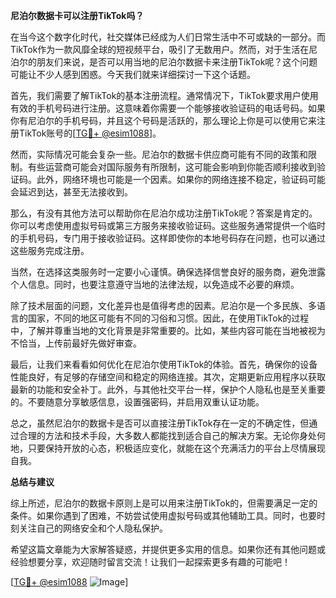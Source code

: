 **尼泊尔数据卡可以注册TikTok吗？**

在当今这个数字化时代，社交媒体已经成为人们日常生活中不可或缺的一部分。而TikTok作为一款风靡全球的短视频平台，吸引了无数用户。然而，对于生活在尼泊尔的朋友们来说，是否可以用当地的尼泊尔数据卡来注册TikTok呢？这个问题可能让不少人感到困惑。今天我们就来详细探讨一下这个话题。

首先，我们需要了解TikTok的基本注册流程。通常情况下，TikTok要求用户使用有效的手机号码进行注册。这意味着你需要一个能够接收验证码的电话号码。如果你有尼泊尔的手机号码，并且这个号码是活跃的，那么理论上你是可以使用它来注册TikTok账号的[[TG💪+ @esim1088](https://t.me/s/esim1088)]。

然而，实际情况可能会复杂一些。尼泊尔的数据卡供应商可能有不同的政策和限制。有些运营商可能会对国际服务有所限制，这可能会影响到你能否顺利接收到验证码。此外，网络环境也可能是一个因素。如果你的网络连接不稳定，验证码可能会延迟到达，甚至无法接收到。

那么，有没有其他方法可以帮助你在尼泊尔成功注册TikTok呢？答案是肯定的。你可以考虑使用虚拟号码或第三方服务来接收验证码。这些服务通常提供一个临时的手机号码，专门用于接收验证码。这样即使你的本地号码存在问题，也可以通过这些服务完成注册。

当然，在选择这类服务时一定要小心谨慎。确保选择信誉良好的服务商，避免泄露个人信息。同时，也要注意遵守当地的法律法规，以免造成不必要的麻烦。

除了技术层面的问题，文化差异也是值得考虑的因素。尼泊尔是一个多民族、多语言的国家，不同的地区可能有不同的习俗和习惯。因此，在使用TikTok的过程中，了解并尊重当地的文化背景是非常重要的。比如，某些内容可能在当地被视为不恰当，上传前最好先做好审查。

最后，让我们来看看如何优化在尼泊尔使用TikTok的体验。首先，确保你的设备性能良好，有足够的存储空间和稳定的网络连接。其次，定期更新应用程序以获取最新的功能和安全补丁。此外，与其他社交平台一样，保护个人隐私也是至关重要的。不要随意分享敏感信息，设置强密码，并启用双重认证功能。

总之，虽然尼泊尔的数据卡是否可以直接注册TikTok存在一定的不确定性，但通过合理的方法和技术手段，大多数人都能找到适合自己的解决方案。无论你身处何地，只要保持开放的心态，积极适应变化，就能在这个充满活力的平台上尽情展现自我。

**总结与建议**

综上所述，尼泊尔的数据卡原则上是可以用来注册TikTok的，但需要满足一定的条件。如果你遇到了困难，不妨尝试使用虚拟号码或其他辅助工具。同时，也要时刻关注自己的网络安全和个人隐私保护。

希望这篇文章能为大家解答疑惑，并提供更多实用的信息。如果你还有其他问题或经验想要分享，欢迎随时留言交流！让我们一起探索更多有趣的可能吧！

[[TG💪+ @esim1088](https://t.me/s/esim1088) ![Image](https://i.postimg.cc/4NQfJmqS/Snipaste-2025-05-13-00-14-12.png)]
